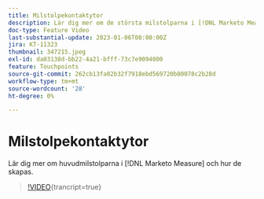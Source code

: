 ```yaml
---
title: Milstolpekontaktytor
description: Lär dig mer om de största milstolparna i [!DNL Marketo Measure]  och hur de skapas.
doc-type: Feature Video
last-substantial-update: 2023-01-06T00:00:00Z
jira: KT-11323
thumbnail: 347215.jpeg
exl-id: da03138d-bb22-4a21-bfff-73c7e9094000
feature: Touchpoints
source-git-commit: 262cb13fa02b32f7918ebd569720b80078c2b28d
workflow-type: tm+mt
source-wordcount: '28'
ht-degree: 0%

---
```


# Milstolpekontaktytor

Lär dig mer om huvudmilstolparna i [!DNL Marketo Measure] och hur de skapas.

>[!VIDEO](https://video.tv.adobe.com/v/347215/?learn=on){trancript=true}
